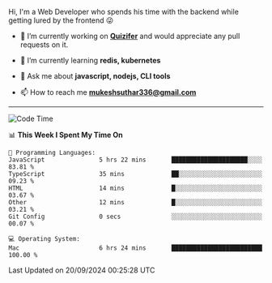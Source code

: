 Hi, I'm a Web Developer who spends his time with the backend while getting lured by the frontend 😜

- 🔭 I’m currently working on **[Quizifer](https://github.com/SutharMukesh/Quizifer/)** and would appreciate any pull requests on it.

- 🌱 I’m currently learning **redis, kubernetes**

- 💬 Ask me about **javascript, nodejs, CLI tools**

- 📫 How to reach me **mukeshsuthar336@gmail.com**

---
<!--START_SECTION:waka-->
![Code Time](http://img.shields.io/badge/Code%20Time-3%2C141%20hrs%2041%20mins-blue)

📊 **This Week I Spent My Time On** 

```text
💬 Programming Languages: 
JavaScript               5 hrs 22 mins       █████████████████████░░░░   83.81 % 
TypeScript               35 mins             ██░░░░░░░░░░░░░░░░░░░░░░░   09.23 % 
HTML                     14 mins             █░░░░░░░░░░░░░░░░░░░░░░░░   03.67 % 
Other                    12 mins             █░░░░░░░░░░░░░░░░░░░░░░░░   03.21 % 
Git Config               0 secs              ░░░░░░░░░░░░░░░░░░░░░░░░░   00.07 % 

💻 Operating System: 
Mac                      6 hrs 24 mins       █████████████████████████   100.00 % 
```


 Last Updated on 20/09/2024 00:25:28 UTC
<!--END_SECTION:waka-->
